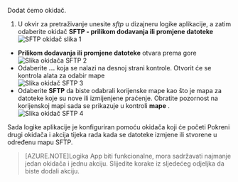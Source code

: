 Dodat ćemo okidač.

1. U okvir za pretraživanje unesite *sftp* u dizajneru logike aplikacije, a zatim odaberite okidač **SFTP - prilikom dodavanja ili promjene datoteke**   
![SFTP okidač slika 1](./media/connectors-create-api-sftp/trigger-1.png)  
- **Prilikom dodavanja ili promjene datoteke** otvara prema gore  
![Slika okidača SFTP 2](./media/connectors-create-api-sftp/trigger-2.png)  
- Odaberite **...** koja se nalazi na desnoj strani kontrole. Otvorit će se kontrola alata za odabir mape  
![Slika okidač SFTP 3](./media/connectors-create-api-sftp/action-1.png)  
- Odaberite **SFTP** da biste odabrali korijenske mape kao što je mapa za datoteke koje su nove ili izmijenjene praćenje. Obratite pozornost na korijenskoj mapi sada se prikazuje u kontroli **mape** .  
![Slika okidač SFTP 4](./media/connectors-create-api-sftp/action-2.png)   

Sada logike aplikacije je konfiguriran pomoću okidača koji će početi Pokreni drugi okidača i akcija tijeka rada kada se datoteke izmjene ili stvorene u određenu mapu SFTP. 

>[AZURE.NOTE]Logika App biti funkcionalne, mora sadržavati najmanje jedan okidača i jednu akciju. Slijedite korake iz sljedećeg odjeljka da biste dodali akciju.  
